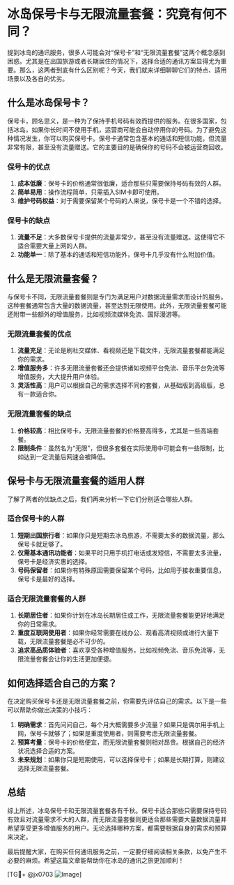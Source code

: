 # 冰岛保号卡与无限流量套餐：究竟有何不同？

提到冰岛的通讯服务，很多人可能会对“保号卡”和“无限流量套餐”这两个概念感到困惑。尤其是在出国旅游或者长期居住的情况下，选择合适的通讯方案显得尤为重要。那么，这两者到底有什么区别呢？今天，我们就来详细聊聊它们的特点、适用场景以及各自的优劣。

## 什么是冰岛保号卡？

保号卡，顾名思义，是一种为了保持手机号码有效而提供的服务。在很多国家，包括冰岛，如果你长时间不使用手机，运营商可能会自动停用你的号码。为了避免这种情况发生，你可以购买保号卡。保号卡通常包含基本的通话和短信功能，但流量非常有限，甚至没有流量赠送。它的主要目的是确保你的号码不会被运营商回收。

### 保号卡的优点

1. **成本低廉**：保号卡的价格通常很低廉，适合那些只需要保持号码有效的人群。
2. **简单易用**：操作流程简单，只需插入SIM卡即可使用。
3. **维护号码权益**：对于需要保留某个号码的人来说，保号卡是一个不错的选择。

### 保号卡的缺点

1. **流量不足**：大多数保号卡提供的流量非常少，甚至没有流量赠送。这使得它不适合需要大量上网的人群。
2. **功能单一**：除了基本的通话和短信功能外，保号卡几乎没有什么附加价值。

## 什么是无限流量套餐？

与保号卡不同，无限流量套餐则是专门为满足用户对数据流量需求而设计的服务。这种套餐通常包含大量的数据流量，甚至达到无限使用。此外，无限流量套餐可能还附带一些额外的增值服务，比如视频流媒体免流、国际漫游等。

### 无限流量套餐的优点

1. **流量充足**：无论是刷社交媒体、看视频还是下载文件，无限流量套餐都能满足你的需求。
2. **增值服务多**：许多无限流量套餐还会提供诸如视频平台免流、音乐平台免流等增值服务，大大提升用户体验。
3. **灵活性高**：用户可以根据自己的需求选择不同的套餐，从基础版到高级版，总有一款适合你。

### 无限流量套餐的缺点

1. **价格较高**：相比保号卡，无限流量套餐的价格要高得多，尤其是一些高端套餐。
2. **限制条件**：虽然名为“无限”，但很多套餐在实际使用中可能会有一些限制，比如达到一定流量后网速会被降低。

## 保号卡与无限流量套餐的适用人群

了解了两者的优缺点之后，我们再来分析一下它们分别适合哪些人群。

### 适合保号卡的人群

1. **短期出国旅行者**：如果你只是短期去冰岛旅游，不需要太多的数据流量，那么保号卡就足够了。
2. **仅需基本通讯功能者**：如果平时只用手机打电话或发短信，不需要太多流量，保号卡是经济实惠的选择。
3. **号码保留者**：如果你有特殊原因需要保留某个号码，比如用于接收重要信息，保号卡是最好的选择。

### 适合无限流量套餐的人群

1. **长期居住者**：如果你计划在冰岛长期居住或工作，无限流量套餐能更好地满足你的日常需求。
2. **重度互联网使用者**：如果你经常需要在线办公、观看高清视频或进行大量下载，无限流量套餐是必不可少的。
3. **追求高品质体验者**：喜欢享受各种增值服务，比如视频免流、音乐免流等，无限流量套餐会让你的生活更加便捷。

## 如何选择适合自己的方案？

在决定购买保号卡还是无限流量套餐之前，你需要先评估自己的需求。以下是一些可以帮助你做出决策的小技巧：

1. **明确需求**：首先问问自己，每个月大概需要多少流量？如果只是偶尔用手机上网，保号卡就够了；如果是重度使用者，则需要考虑无限流量套餐。
2. **预算考量**：保号卡的价格便宜，而无限流量套餐则相对昂贵。根据自己的经济状况选择合适的方案。
3. **未来规划**：如果你只是短期使用，可以选择保号卡；如果是长期打算，则建议选择无限流量套餐。

## 总结

综上所述，冰岛保号卡和无限流量套餐各有千秋。保号卡适合那些只需要保持号码有效且对流量需求不大的人群，而无限流量套餐则更适合那些需要大量数据流量并希望享受更多增值服务的用户。无论选择哪种方案，都需要根据自身的需求和预算来决定。

最后提醒大家，在购买任何通讯服务之前，一定要仔细阅读相关条款，以免产生不必要的麻烦。希望这篇文章能帮助你在冰岛的通讯之旅更加顺利！

[TG💪+ @jx0703 ![Image](https://github.com/user-attachments/assets/dbca1d08-cadb-493c-b0ec-ad6f7a83f270)]